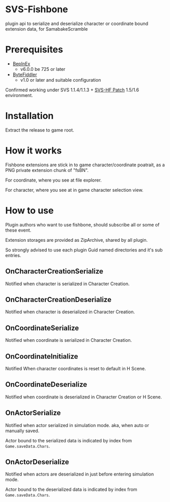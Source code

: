 # SVS-Fishbone

plugin api to serialize and deserialize character or coordinate bound extension data, for SamabakeScramble

# Prerequisites

 * [BepInEx](https://github.com/BepInEx/BepInEx)
   * v6.0.0 be 725 or later
 * [ByteFiddler](https://github.com/BepInEx/BepInEx)
   * v1.0 or later and suitable configuration

Confirmed working under SVS 1.1.4/1.1.3 + [SVS-HF Patch](https://github.com/ManlyMarco/SVS-HF_Patch) 1.5/1.6 environment.

# Installation

Extract the release to game root.

# How it works

Fishbone extensions are stick in to game character/coordinate poatrait, as a PNG private extension chunk of "fsBN".

For coordinate, where you see at file explorer.

For character, where you see at in game character selection view.

# How to use

Plugin authors who want to use fishbone, should subscribe all or some of these event.

Extension storages are provided as ZipArchive, shared by all plugin.

So strongly advised to use each plugin Guid named directories and it's sub entries.

## OnCharacterCreationSerialize

Notified when character is serialized in Character Creation.

## OnCharacterCreationDeserialize

Notified when character is deserialized in Character Creation.

## OnCoordinateSerialize

Notified when coordinate is serialized in Character Creation.

## OnCoordinateInitialize

Notified When character coordinates is reset to default in H Scene.

## OnCoordinateDeserialize

Notified when coordinate is deserialized in Character Creation or H Scene.

## OnActorSerialize

Notified when actor serialized in simulation mode. aka, when auto or manually saved.

Actor bound to the serialized data is indicated by index from ```Game.saveData.Chars```.

## OnActorDeserialize 

Notified when actors are deserialized in just before entering simulation mode.

Actor bound to the deserialized data is indicated by index from ```Game.saveData.Chars```.

